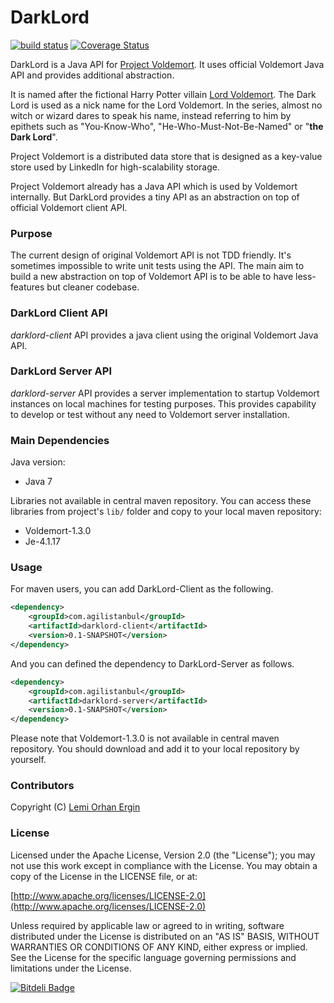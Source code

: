 DarkLord
========
[![build status](https://secure.travis-ci.org/lemiorhan/darklord.png)](http://travis-ci.org/lemiorhan/darklord) [![Coverage Status](https://coveralls.io/repos/lemiorhan/darklord/badge.png?branch=master)](https://coveralls.io/r/lemiorhan/darklord?branch=master)

DarkLord is a Java API for [Project Voldemort](http://www.project-voldemort.com/voldemort/). It uses official Voldemort Java API and provides additional abstraction.

It is named after the fictional Harry Potter villain [Lord Voldemort](http://en.wikipedia.org/wiki/Lord_Voldemort). The Dark Lord is used as a nick name for the Lord Voldemort. In the series, almost no witch or wizard dares to speak his name, instead referring to him by epithets such as "You-Know-Who", "He-Who-Must-Not-Be-Named" or "**the Dark Lord**".

Project Voldemort is a distributed data store that is designed as a key-value store used by LinkedIn for high-scalability storage.

Project Voldemort already has a Java API which is used by Voldemort internally. But DarkLord provides a tiny API as an abstraction on top of official Voldemort client API.

### Purpose

The current design of original Voldemort API is not TDD friendly. It's sometimes impossible to write unit tests using the API. The main aim to build a new abstraction on top of Voldemort API is to be able to have less-features but cleaner codebase.

### DarkLord Client API

*darklord-client* API provides a java client using the original Voldemort Java API.

### DarkLord Server API

*darklord-server* API provides a server implementation to startup Voldemort instances on local machines for testing purposes. This provides capability to develop or test without any need to Voldemort server installation.

### Main Dependencies

Java version:
* Java 7 

Libraries not available in central maven repository. You can access these libraries from project's `lib/` folder and copy to your local maven repository:
* Voldemort-1.3.0
* Je-4.1.17

### Usage

For maven users, you can add DarkLord-Client as the following.

```xml
<dependency>
    <groupId>com.agilistanbul</groupId>
    <artifactId>darklord-client</artifactId>
    <version>0.1-SNAPSHOT</version>
</dependency>
```

And you can defined the dependency to DarkLord-Server as follows.

```xml
<dependency>
    <groupId>com.agilistanbul</groupId>
    <artifactId>darklord-server</artifactId>
    <version>0.1-SNAPSHOT</version>
</dependency>
```

Please note that Voldemort-1.3.0 is not available in central maven repository. You should download and add it to your local repository by yourself.

### Contributors

Copyright (C) [Lemi Orhan Ergin](http://www.lemiorhanergin.com)

### License

Licensed under the Apache License, Version 2.0 (the "License"); you may not use this work except in compliance with the License. You may obtain a copy of the License in the LICENSE file, or at:

[http://www.apache.org/licenses/LICENSE-2.0](http://www.apache.org/licenses/LICENSE-2.0)

Unless required by applicable law or agreed to in writing, software distributed under the License is distributed on an "AS IS" BASIS, WITHOUT WARRANTIES OR CONDITIONS OF ANY KIND, either express or implied. See the License for the specific language governing permissions and limitations under the License.

[![Bitdeli Badge](https://d2weczhvl823v0.cloudfront.net/lemiorhan/darklord/trend.png)](https://bitdeli.com/free "Bitdeli Badge")

